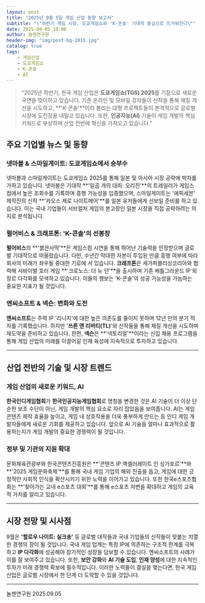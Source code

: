 ```yaml
---
layout: post
title: "2025년 9월 5일 게임 산업 동향 보고서"
subtitle: "\"하반기 게임 시장, 도쿄게임쇼와 'K-콘솔' 기대작 중심으로 뜨거워진다\""
date: 2025-09-05 10:00
author: 놀젠연구원
header-img: "img/post-bg-2015.jpg"
catalog: true
tags:
    - 게임산업
    - 도쿄게임쇼
    - K-콘솔
    - AI
---
```


> "2025년 하반기, 한국 게임 산업은 **도쿄게임쇼(TGS) 2025**를 기점으로 새로운 국면을 맞이하고 있습니다. 기존 온라인 및 모바일 강자들이 신작을 통해 체질 개선을 시도하고, **'K-콘솔'**이라 불리는 대형 프로젝트들이 본격적으로 글로벌 시장에 도전장을 내밀고 있습니다. 또한, **인공지능(AI)** 기술이 게임 개발의 핵심 키워드로 부상하며 산업 전반에 혁신을 가져오고 있습니다."

## 주요 기업별 뉴스 및 동향

### 넷마블 & 스마일게이트: 도쿄게임쇼에서 승부수

넷마블과 스마일게이트는 도쿄게임쇼 2025를 통해 일본 및 아시아 시장 공략에 박차를 가하고 있습니다. 넷마블은 기대작 **'일곱 개의 대죄: 오리진'**의 트레일러가 게임스컴에서 높은 조회수를 기록하며 흥행 가능성을 입증했으며, 스마일게이트는 '에픽세븐' 제작진의 신작 **'카오스 제로 나이트메어'**를 일본 유저들에게 선보일 준비를 하고 있습니다. 이는 국내 기업들이 서브컬처 게임의 본고장인 일본 시장을 직접 공략하려는 의지로 분석됩니다.

### 펄어비스 & 크래프톤: 'K-콘솔'의 선봉장

**펄어비스**의 **'붉은사막'**은 게임스컴 시연을 통해 뛰어난 기술력을 인정받으며 글로벌 기대작으로 떠올랐습니다. 다만, 수년간 막대한 자본이 투입된 만큼 흥행 여부에 따라 회사의 미래가 좌우될 중대한 기로에 서 있습니다. **크래프톤**은 세가퍼블리싱코리아와 협력해 서바이벌 호러 게임 **'크로노스: 더 뉴 던'**을 출시하며 기존 배틀그라운드 IP 외 장르 다각화를 모색하고 있습니다. 이들의 행보는 'K-콘솔'의 성공 가능성을 가늠하는 중요한 지표가 될 것입니다.

### 엔씨소프트 & 넥슨: 변화와 도전

**엔씨소프트**는 주력 IP '리니지'에 대한 높은 의존도를 줄이지 못하며 12년 만의 분기 적자를 기록했습니다. 하지만 '**쓰론 앤 리버티(TL)**'와 신작들을 통해 체질 개선을 시도하며 재도약을 준비하고 있습니다. 한편, **넥슨**은 **'넥토리얼'**이라는 신입 채용 프로그램을 통해 게임 산업의 미래를 이끌어갈 인재 육성에 지속적으로 투자하고 있습니다.

---

## 산업 전반의 기술 및 시장 트렌드

### 게임 산업의 새로운 키워드, AI

**한국인디게임협회**가 **한국인공지능게임협회**로 명칭을 변경한 것은 AI 기술이 더 이상 단순한 보조 수단이 아닌, 게임 개발의 핵심 요소로 자리 잡았음을 보여줍니다. AI는 게임 콘텐츠 제작 효율을 높이고, 게임 내 상호작용을 더욱 풍부하게 만드는 등 인디 게임 개발자들에게 새로운 기회를 제공하고 있습니다. 앞으로 AI 기술을 얼마나 효과적으로 활용하는지가 게임 개발의 중요한 경쟁력이 될 것입니다.

### 정부 및 기관의 지원 확대

문화체육관광부와 한국콘텐츠진흥원은 **'콘텐츠 IP 액셀러레이트 인 싱가포르'**와 **'2025 게임문화축제'**를 통해 국내 게임 기업의 해외 진출을 돕고, 게임에 대한 긍정적인 사회적 인식을 확산시키기 위한 노력을 이어가고 있습니다. 또한 한국e스포츠협회는 **'찾아가는 교내 e스포츠 대회'**를 통해 e스포츠 저변을 확대하고 게임의 교육적 가치를 알리고 있습니다.

---

## 시장 전망 및 시사점

9월은 **'할로우 나이트: 실크송'** 등 글로벌 대작들과 국내 기업들의 신작들이 맞붙는 치열한 경쟁의 장이 될 것입니다. 국내 게임 업계는 특정 IP에 의존하는 구조적 한계를 극복하고 **IP 다각화**에 성공해야 장기적인 성장을 담보할 수 있습니다. 엔씨소프트의 사례가 이를 잘 보여주고 있습니다. 또한, **보안 강화**와 **AI 기술 도입**, **인재 양성**에 대한 지속적인 투자가 미래 경쟁력 확보에 필수적입니다. 이러한 노력들이 결실을 맺는다면, 한국 게임 산업은 글로벌 시장에서 한 단계 더 도약할 수 있을 것입니다.

---
놀젠연구원 2025.09.05